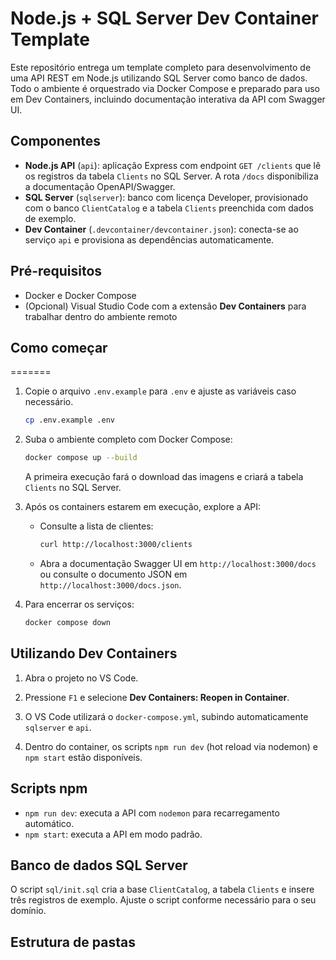 # Node.js + SQL Server Dev Container Template

Este repositório entrega um template completo para desenvolvimento de uma API REST em Node.js
utilizando SQL Server como banco de dados. Todo o ambiente é orquestrado via Docker Compose e
preparado para uso em Dev Containers, incluindo documentação interativa da API com Swagger UI.

## Componentes

- **Node.js API** (`api`): aplicação Express com endpoint `GET /clients` que lê os registros da
tabela `Clients` no SQL Server. A rota `/docs` disponibiliza a documentação OpenAPI/Swagger.
- **SQL Server** (`sqlserver`): banco com licença Developer, provisionado com o banco `ClientCatalog`
e a tabela `Clients` preenchida com dados de exemplo.
- **Dev Container** (`.devcontainer/devcontainer.json`): conecta-se ao serviço `api` e provisiona as
  dependências automaticamente.

## Pré-requisitos

- Docker e Docker Compose
- (Opcional) Visual Studio Code com a extensão **Dev Containers** para trabalhar dentro do ambiente
  remoto

## Como começar
=======

1. Copie o arquivo `.env.example` para `.env` e ajuste as variáveis caso necessário.

   ```bash
   cp .env.example .env
   ```

2. Suba o ambiente completo com Docker Compose:

   ```bash
   docker compose up --build
   ```

   A primeira execução fará o download das imagens e criará a tabela `Clients` no SQL Server.

3. Após os containers estarem em execução, explore a API:

   - Consulte a lista de clientes:

     ```bash
     curl http://localhost:3000/clients
     ```

   - Abra a documentação Swagger UI em `http://localhost:3000/docs` ou consulte o documento JSON em
     `http://localhost:3000/docs.json`.

4. Para encerrar os serviços:

   ```bash
   docker compose down
   ```

## Utilizando Dev Containers

1. Abra o projeto no VS Code.

2. Pressione `F1` e selecione **Dev Containers: Reopen in Container**.
3. O VS Code utilizará o `docker-compose.yml`, subindo automaticamente `sqlserver` e `api`.
4. Dentro do container, os scripts `npm run dev` (hot reload via nodemon) e `npm start` estão disponíveis.

## Scripts npm

- `npm run dev`: executa a API com `nodemon` para recarregamento automático.
- `npm start`: executa a API em modo padrão.


## Banco de dados SQL Server

O script `sql/init.sql` cria a base `ClientCatalog`, a tabela `Clients` e insere três registros de
exemplo. Ajuste o script conforme necessário para o seu domínio.


## Estrutura de pastas



